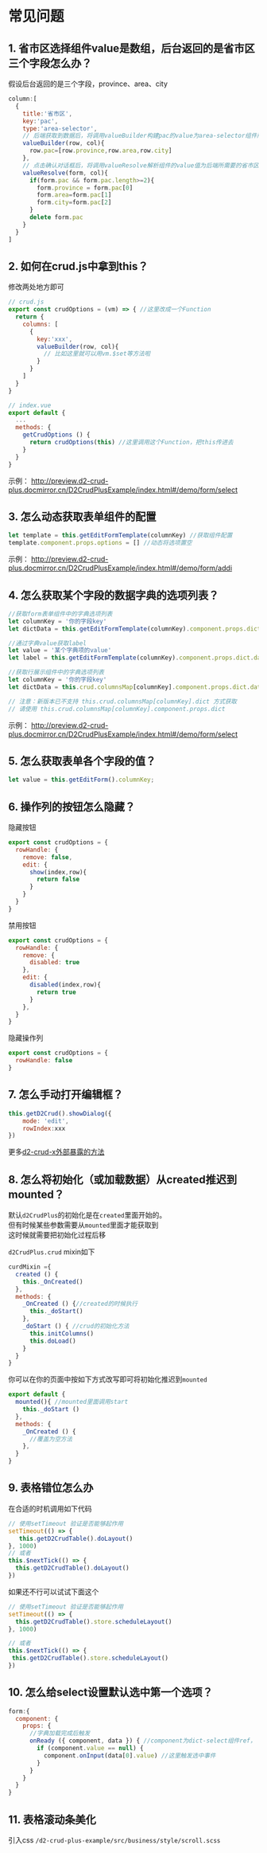 # 常见问题

## 1. 省市区选择组件value是数组，后台返回的是省市区三个字段怎么办？
假设后台返回的是三个字段，province、area、city
```js
column:[
  {
    title:'省市区',
    key:'pac',
    type:'area-selector',
    // 后端获取到数据后，将调用valueBuilder构建pac的value为area-selector组件所需要的格式
    valueBuilder(row, col){
      row.pac=[row.province,row.area,row.city]
    },
    // 点击确认对话框后，将调用valueResolve解析组件的value值为后端所需要的省市区字段
    valueResolve(form, col){
      if(form.pac && form.pac.length>=2){
        form.province = form.pac[0]
        form.area=form.pac[1]
        form.city=form.pac[2]
      }
      delete form.pac
    } 
  }
]
```

## 2. 如何在crud.js中拿到this？
修改两处地方即可
```js
// crud.js
export const crudOptions = (vm) => { //这里改成一个Function
  return {
    columns: [
      {
        key:'xxx',
        valueBuilder(row, col){
          // 比如这里就可以用vm.$set等方法啦
        } 
      } 
    ]
  }
}
```
```js
// index.vue
export default {
  ...
  methods: {
    getCrudOptions () {
      return crudOptions(this) //这里调用这个Function，把this传进去
    }
  }
}
```
示例： http://preview.d2-crud-plus.docmirror.cn/D2CrudPlusExample/index.html#/demo/form/select

## 3. 怎么动态获取表单组件的配置
```js
let template = this.getEditFormTemplate(columnKey) //获取组件配置
template.component.props.options = [] //动态将选项置空
```
示例： http://preview.d2-crud-plus.docmirror.cn/D2CrudPlusExample/index.html#/demo/form/addi

## 4. 怎么获取某个字段的数据字典的选项列表？
```js
//获取form表单组件中的字典选项列表
let columnKey = '你的字段key'
let dictData = this.getEditFormTemplate(columnKey).component.props.dict.data;

//通过字典value获取label
let value = '某个字典项的value'
let label = this.getEditFormTemplate(columnKey).component.props.dict.dataMap[value]

//获取行展示组件中的字典选项列表
let columnKey = '你的字段key'
let dictData = this.crud.columnsMap[columnKey].component.props.dict.data;

// 注意：新版本已不支持 this.crud.columnsMap[columnKey].dict 方式获取
// 请使用 this.crud.columnsMap[columnKey].component.props.dict
```
示例： http://preview.d2-crud-plus.docmirror.cn/D2CrudPlusExample/index.html#/demo/form/select

## 5. 怎么获取表单各个字段的值？
```js
let value = this.getEditForm().columnKey;
```

## 6. 操作列的按钮怎么隐藏？
隐藏按钮
```js
export const crudOptions = {
  rowHandle: {
    remove: false,
    edit: {
      show(index,row){
        return false
      }   
    }
  }
}
```
禁用按钮
```js
export const crudOptions = {
  rowHandle: {
    remove: {
      disabled: true
    },
    edit: {
      disabled(index,row){
        return true
      }
    },
  }
}
```
隐藏操作列
```js
export const crudOptions = {
  rowHandle: false
}
```

## 7. 怎么手动打开编辑框？
```js
this.getD2Crud().showDialog({
    mode: 'edit',
    rowIndex:xxx
})
```
更多[d2-crud-x外部暴露的方法](https://gitee.com/greper/d2-crud-plus/blob/master/packages/d2-crud-x/src/mixin/exposeMethods.js)

## 8. 怎么将初始化（或加载数据）从created推迟到mounted？
默认`d2CrudPlus`的初始化是在`created`里面开始的。    
但有时候某些参数需要从`mounted`里面才能获取到   
这时候就需要把初始化过程后移

`d2CrudPlus.crud` mixin如下 
```js
curdMixin ={
  created () {
    this._OnCreated()  
  },
  methods: {
    _OnCreated () {//created的时候执行
      this._doStart()
    },
    _doStart () { //crud的初始化方法
      this.initColumns()
      this.doLoad()
    }
  }
}
```
你可以在你的页面中按如下方式改写即可将初始化推迟到`mounted`
```js
export default {
  mounted(){ //mounted里面调用start
    this._doStart ()
  },
  methods: {
    _OnCreated () {
      //覆盖为空方法
    },
  }
}
```

## 9. 表格错位怎么办
在合适的时机调用如下代码
```js
// 使用setTimeout 验证是否能够起作用
setTimeout(() => {
   this.getD2CrudTable().doLayout()
}, 1000)
// 或者
this.$nextTick(() => {
  this.getD2CrudTable().doLayout()
})
```
如果还不行可以试试下面这个
```js
// 使用setTimeout 验证是否能够起作用
setTimeout(() => {
  this.getD2CrudTable().store.scheduleLayout()
}, 1000)

// 或者
this.$nextTick(() => {
 this.getD2CrudTable().store.scheduleLayout()
})
```

## 10. 怎么给select设置默认选中第一个选项？
```js
form:{
  component: {
    props: {
      //字典加载完成后触发
      onReady ({ component, data }) { //component为dict-select组件ref， data为字典选项数组
        if (component.value == null) {
          component.onInput(data[0].value) //这里触发选中事件
        }
      }
    }
  }
}

```
## 11. 表格滚动条美化
引入css `/d2-crud-plus-example/src/business/style/scroll.scss`
